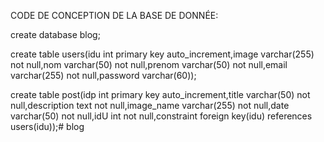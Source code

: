 CODE DE CONCEPTION DE LA BASE DE DONNÉE:

create database blog;

create table users(idu int primary key auto_increment,image varchar(255) not null,nom varchar(50) not null,prenom varchar(50) not null,email varchar(255) not null,password varchar(60));

 create table post(idp int primary key auto_increment,title varchar(50) not null,description text not null,image_name varchar(255) not null,date
varchar(50) not null,idU int not null,constraint foreign key(idu) references users(idu));# blog
